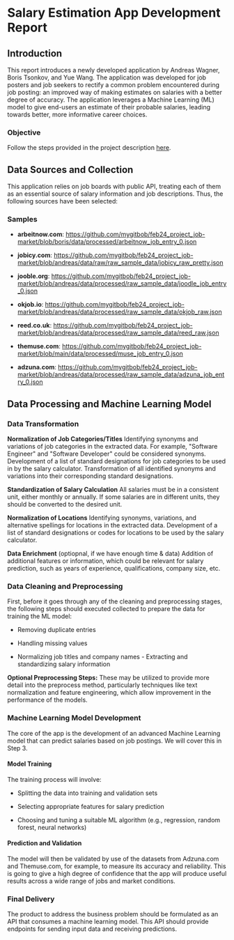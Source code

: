 # Salary Estimation App Development Report

## Introduction

This report introduces a newly developed application by Andreas Wagner, Boris Tsonkov, and Yue Wang. The application was developed for job posters and job seekers to rectify a common problem encountered during job posting: an improved way of making estimates on salaries with a better degree of accuracy. The application leverages a Machine Learning (ML) model to give end-users an estimate of their probable salaries, leading towards better, more informative career choices.

### Objective

Follow the steps provided in the project description [here](https://docs.google.com/document/d/1Z_Ojvq3D2yJxojpT6ghsC1YGwV2NL9PI3XjPT9esAzs/edit).


## Data Sources and Collection

This application relies on job boards with public API, treating each of them as an essential source of salary information and job descriptions. Thus, the following sources have been selected:
### Samples

- **arbeitnow.com**: 
https://github.com/mygitbob/feb24_project_job-market/blob/boris/data/processed/arbeitnow_job_entry_0.json 

- **jobicy.com**: 
https://github.com/mygitbob/feb24_project_job-market/blob/andreas/data/raw/raw_sample_data/jobicy_raw_pretty.json

- **jooble.org**: 
https://github.com/mygitbob/feb24_project_job-market/blob/andreas/data/processed/raw_sample_data/joodle_job_entry_0.json

- **okjob.io**:
https://github.com/mygitbob/feb24_project_job-market/blob/andreas/data/processed/raw_sample_data/okjob_raw.json

- **reed.co.uk**: 
https://github.com/mygitbob/feb24_project_job-market/blob/andreas/data/processed/raw_sample_data/reed_raw.json

- **themuse.com**:
https://github.com/mygitbob/feb24_project_job-market/blob/main/data/processed/muse_job_entry_0.json

- **adzuna.com**:
https://github.com/mygitbob/feb24_project_job-market/blob/andreas/data/processed/raw_sample_data/adzuna_job_entry_0.json



## Data Processing and Machine Learning Model

### Data Transformation
**Normalization of Job Categories/Titles**
Identifying synonyms and variations of job categories in the extracted data. For example, "Software Engineer" and "Software Developer" could be considered synonyms.
Development of a list of standard designations for job categories to be used in by the salary calculator.
Transformation of all identified synonyms and variations into their corresponding standard designations. 

**Standardization of Salary Calculation**
All salaries must be in a consistent unit, either monthly or annually.
If some salaries are in different units, they should be converted to the desired unit.

**Normalization of Locations**
Identifying synonyms, variations, and alternative spellings for locations in the extracted data. 
Development of a list of standard designations or codes for locations to be used by the salary calculator.

**Data Enrichment** (optiopnal, if we have enough time & data)
Addition of additional features or information, which could be relevant for salary prediction, such as years of experience, qualifications, company size, etc.

### Data Cleaning and Preprocessing

First, before it goes through any of the cleaning and preprocessing stages, the following steps should executed collected to prepare the data for training the ML model:

- Removing duplicate entries

- Handling missing values

- Normalizing job titles and company names - Extracting and standardizing salary information

**Optional Preprocessing Steps:**  These may be utilized to provide more detail into the preprocess method, particularly techniques like text normalization and feature engineering, which allow improvement in the performance of the models.

### Machine Learning Model Development 
The core of the app is the development of an advanced Machine Learning model that can predict salaries based on job postings. We will cover this in Step 3.
#### Model Training

The training process will involve:

- Splitting the data into training and validation sets

- Selecting appropriate features for salary prediction

- Choosing and tuning a suitable ML algorithm (e.g., regression, random forest, neural networks) 

#### Prediction and Validation 
The model will then be validated by use of the datasets from Adzuna.com and Themuse.com, for example, to measure its accuracy and reliability. This is going to give a high degree of confidence that the app will produce useful results across a wide range of jobs and market conditions. 

### Final Delivery 
The product to address the business problem should be formulated as an API that consumes a machine learning model.
 This API should provide endpoints for sending input data and receiving predictions.